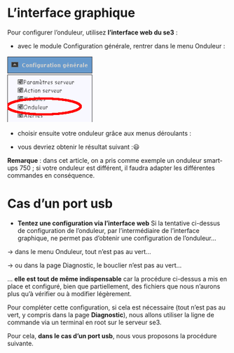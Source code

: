 # L’interface graphique

Pour configurer l’onduleur, utilisez **l’interface web du se3** : 

- avec le module Configuration générale, rentrer dans le menu Onduleur :

![fenêtre menu](images/onduleur-3fcf7.png)

- choisir ensuite votre onduleur grâce aux menus déroulants :

- vous devriez obtenir le résultat suivant ::smiley:

**Remarque** : dans cet article, on a pris comme exemple un onduleur smart-ups 750 ; si votre onduleur est différent, il faudra adapter les différentes commandes en conséquence.

# Cas d’un port usb

- **Tentez une configuration via l’interface web**
Si la tentative ci-dessus de configuration de l’onduleur, par l’intermédiaire de l’interface graphique, ne permet pas d’obtenir une configuration de l’onduleur…

→ dans le menu Onduleur, tout n’est pas au vert…

→ ou dans la page Diagnostic, le bouclier n’est pas au vert…

… **elle est tout de même indispensable** car la procédure ci-dessus a mis en place et configuré, bien que partiellement, des fichiers que nous n’aurons plus qu’à vérifier ou à modifier légèrement.

Pour compléter cette configuration, si cela est nécessaire (tout n’est pas au vert, y compris dans la page **Diagnostic**), nous allons utiliser la ligne de commande via un terminal en root sur le serveur se3.

Pour cela, **dans le cas d’un port usb**, nous vous proposons la procédure suivante.
